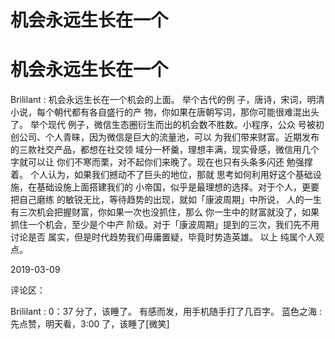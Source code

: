 # 机会永远生长在一个

# 机会永远生长在一个

Brililant : 机会永远生长在一个机会的上面。 举个古代的例 子，唐诗，宋词，明清小说，每个朝代都有各自盛行的产 物，你如果在唐朝写词，那你可能很难混出头了。 举个现代 例子，微信生态圈衍生而出的机会数不胜数。小程序，公众 号被初创公司、个人青睐，因为微信是巨大的流量池，可以 为我们带来财富。近期发布的三款社交产品，都想在社交领 域分一杯羹，理想丰满，现实骨感，微信用几个字就可以让 你们不寒而栗，对不起你们来晚了。现在也只有头条多闪还 勉强撑着。 个人认为，如果我们撼动不了巨头的地位，那就 思考如何利用好这个基础设施，在基础设施上面搭建我们的 小帝国，似乎是最理想的选择。对于个人，更要把自己磨练 的敏锐无比，等待趋势的出现，就如「康波周期」中所说， 人的一生有三次机会把握财富，你如果一次也没抓住，那么 你一生中的财富就没了，如果抓住一个机会，至少是个中产 阶级。对于「康波周期」提到的三次，我们先不用讨论是否 属实，但是时代趋势我们毋庸置疑，毕竟时势造英雄。 以上 纯属个人观点。

2019-03-09

评论区：

Brililant : 0：37 分了，该睡了。 有感而发，用手机随手打了几百字。 蓝色之海 : 先点赞，明天看，3:00 了，该睡了[微笑]